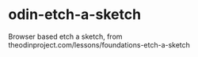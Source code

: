 # odin-etch-a-sketch
Browser based etch a sketch, from theodinproject.com/lessons/foundations-etch-a-sketch
